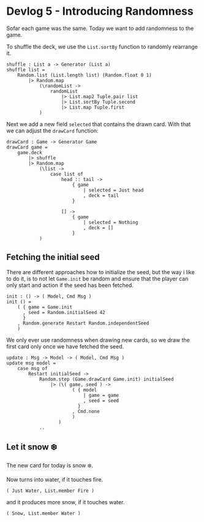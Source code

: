 # Devlog 5 - Introducing Randomness

Sofar each game was the same. Today we want to add randomness to the game.


To shuffle the deck, we use the `List.sortBy` function to randomly rearrange it.

```
shuffle : List a -> Generator (List a)
shuffle list =
    Random.list (List.length list) (Random.float 0 1)
        |> Random.map
            (\randomList ->
                randomList
                    |> List.map2 Tuple.pair list
                    |> List.sortBy Tuple.second
                    |> List.map Tuple.first
            )
```

Next we add a new field `selected` that contains the drawn card. With that we can adjust the `drawCard` function:

```
drawCard : Game -> Generator Game
drawCard game =
    game.deck
        |> shuffle
        |> Random.map
            (\list ->
                case list of
                    head :: tail ->
                        { game
                            | selected = Just head
                            , deck = tail
                        }

                    [] ->
                        { game
                            | selected = Nothing
                            , deck = []
                        }
            )
```

## Fetching the initial seed

There are different approaches how to initialize the seed, but the way i like to do it, is to not let `Game.init` be random and ensure that the player can only start and action if the seed has been fetched.

```
init : () -> ( Model, Cmd Msg )
init () =
    ( { game = Game.init
      , seed = Random.initialSeed 42
      }
    , Random.generate Restart Random.independentSeed
    )
```

We only ever use randomness when drawing new cards, so we draw the first card only once we have fetched the seed.

```
update : Msg -> Model -> ( Model, Cmd Msg )
update msg model =
    case msg of
        Restart initialSeed ->
            Random.step (Game.drawCard Game.init) initialSeed
                |> (\( game, seed ) ->
                        ( { model
                            | game = game
                            , seed = seed
                          }
                        , Cmd.none
                        )
                   )
            ..
```

## Let it snow ❄️

The new card for today is snow ❄️.

Now turns into water, if it touches fire.

```
( Just Water, List.member Fire )
```

and it produces more snow, if it touches water.

```
( Snow, List.member Water )
```
